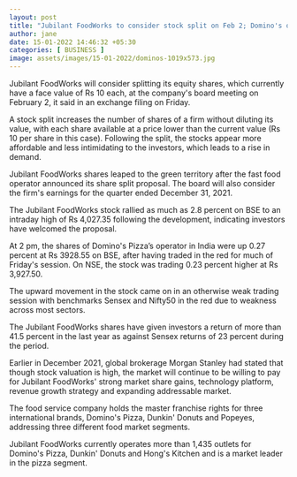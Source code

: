 ```yaml
---
layout: post
title: "Jubilant FoodWorks to consider stock split on Feb 2; Domino's operator's shares jump 3%"
author: jane 
date: 15-01-2022 14:46:32 +05:30 
categories: [ BUSINESS ] 
image: assets/images/15-01-2022/dominos-1019x573.jpg
---
```

Jubilant FoodWorks will consider splitting its equity shares, which currently have a face value of Rs 10 each, at the company's board meeting on February 2, it said in an exchange filing on Friday.

A stock split increases the number of shares of a firm without diluting its value, with each share available at a price lower than the current value (Rs 10 per share in this case). Following the split, the stocks appear more affordable and less intimidating to the investors, which leads to a rise in demand.

Jubilant FoodWorks shares leaped to the green territory after the fast food operator announced its share split proposal. The board will also consider the firm's earnings for the quarter ended December 31, 2021.

The Jubilant FoodWorks stock rallied as much as 2.8 percent on BSE to an intraday high of Rs 4,027.35 following the development, indicating investors have welcomed the proposal.

At 2 pm, the shares of Domino's Pizza’s operator in India were up 0.27 percent at Rs 3928.55 on BSE, after having traded in the red for much of Friday's session. On NSE, the stock was trading 0.23 percent higher at Rs 3,927.50.

The upward movement in the stock came on in an otherwise weak trading session with benchmarks Sensex and Nifty50 in the red due to weakness across most sectors.

The Jubilant FoodWorks shares have given investors a return of more than 41.5 percent in the last year as against Sensex returns of 23 percent during the period.

Earlier in December 2021, global brokerage Morgan Stanley had stated that though stock valuation is high, the market will continue to be willing to pay for Jubilant FoodWorks' strong market share gains, technology platform, revenue growth strategy and expanding addressable market.

The food service company holds the master franchise rights for three international brands, Domino's Pizza, Dunkin' Donuts and Popeyes, addressing three different food market segments.

Jubilant FoodWorks currently operates more than 1,435 outlets for Domino's Pizza, Dunkin' Donuts and Hong's Kitchen and is a market leader in the pizza segment.